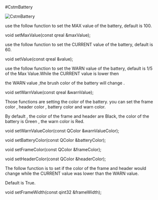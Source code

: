 #CstmBattery

![CstmBattery](http://github.com/canghai1234/QtCustomControls/raw/master/IMAGE/CstmBattery.png)


 <p> use the follow function to set the MAX value of the battery, default is 100.
 <p>  void setMaxValue(const qreal &maxValue);
 <p>
 <p> use the follow function to set the CURRENT value of the battery, default is 60.
 <p>  void setValue(const qreal &value);
 <p>
 <p> use the follow function to set the WARN value of the battery, default is 1/5 of the Max Value.While the CURRENT value is lower then
 <p> the WARN value ,the brush color of the battery will change .
 <p> void setWarnValue(const qreal &warnValue);
 <p>
 <p> Those functions are setting the color of the battery.  you can set the frame color , header color , battery color and warn color.
 <p> By default , the color of the frame and header are Black, the color of the battery is Green , the warn color is Red.
 <p> void setWarnValueColor(const QColor &warnValueColor);
 <p> void setBatteryColor(const QColor &batteryColor);
 <p> void setFrameColor(const QColor &frameColor);
 <p> void setHeaderColor(const QColor &headerColor);
 <p>
 <p> The follow function is to set if the color of the frame and header would change while the CURRENT value was lower than the WARN value.
 <p> Default is True.
 <p>void setFrameWidth(const qint32 &frameWidth);
 
